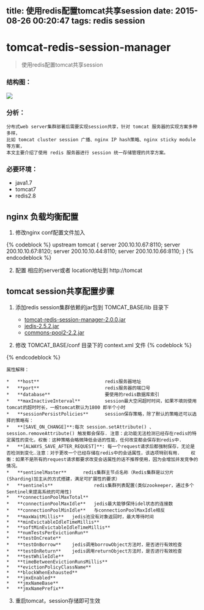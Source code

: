 title: 使用redis配置tomcat共享session
date: 2015-08-26 00:20:47
tags: redis session
---
# tomcat-redis-session-manager

> 使用redis配置tomcat共享session

### 结构图：

<img src="http://images.cnitblog.com/blog/536814/201501/301356402377480.png"/>

### 分析：

	分布式web server集群部署后需要实现session共享，针对 tomcat 服务器的实现方案多种多样，
	比如 tomcat cluster session 广播、nginx IP hash策略、nginx sticky module等方案，
	本文主要介绍了使用 redis 服务器进行 session 统一存储管理的共享方案。

### 必要环境：

* java1.7
* tomcat7
* redis2.8



## nginx 负载均衡配置

1. 修改nginx conf配置文件加入

{% codeblock %}
upstream tomcat {
	server 200.10.10.67:8110;
	server 200.10.10.67:8120;
	server 200.10.10.44:8110;
	server 200.10.10.66:8110;
}
{% endcodeblock %}
		

2. 配置 相应的server或者 location地址到 http://tomcat


## tomcat session共享配置步骤

1. 添加redis session集群依赖的jar包到 TOMCAT_BASE/lib 目录下

	* <a href="https://github.com/izerui/tomcat-redis-session-manager/blob/master/jar/tomcat-redis-session-manager-2.0.0.jar?raw=true" target="_blank">tomcat-redis-session-manager-2.0.0.jar</a>
	* <a href="https://github.com/izerui/tomcat-redis-session-manager/blob/master/jar/jedis-2.5.2.jar?raw=true" target="_blank">jedis-2.5.2.jar</a>
	* <a href="https://github.com/izerui/tomcat-redis-session-manager/blob/master/jar/commons-pool2-2.2.jar?raw=true" target="_blank">commons-pool2-2.2.jar</a>


2. 修改 TOMCAT_BASE/conf 目录下的 context.xml 文件
{% codeblock %}
<Valve className="com.orangefunction.tomcat.redissessions.RedisSessionHandlerValve" />
<Manager className="com.orangefunction.tomcat.redissessions.RedisSessionManager"
 host="localhost"
 port="6379"
 database="0"
 maxInactiveInterval="60"
 sessionPersistPolicies="PERSIST_POLICY_1,PERSIST_POLICY_2,.."
 sentinelMaster="SentinelMasterName"
 sentinels="sentinel-host-1:port,sentinel-host-2:port,.."/>
{% endcodeblock %}

	属性解释：

	*	**host** 						redis服务器地址
	*	**port** 						redis服务器的端口号
	*	**database** 					要使用的redis数据库索引
	*	**maxInactiveInterval** 		session最大空闲超时时间，如果不填则使用tomcat的超时时长，一般tomcat默认为1800 即半个小时
	*	**sessionPersistPolicies**		session保存策略，除了默认的策略还可以选择的策略有：
	*	**[SAVE_ON_CHANGE]**:每次 session.setAttribute() 、 session.removeAttribute() 触发都会保存. 注意：此功能无法检测已经存在redis的特定属性的变化，权衡：这种策略会略微降低会话的性能，任何改变都会保存到redis中.
	*	**[ALWAYS_SAVE_AFTER_REQUEST]**: 每一个request请求后都强制保存，无论是否检测到变化.注意：对于更改一个已经存储在redis中的会话属性，该选项特别有用. 	权衡：如果不是所有的request请求都要求改变会话属性的话不推荐使用，因为会增加并发竞争的情况。
	* 	**sentinelMaster**		redis集群主节点名称（Redis集群是以分片(Sharding)加主从的方式搭建，满足可扩展性的要求）
	* 	**sentinels**				redis集群列表配置(类似zookeeper，通过多个Sentinel来提高系统的可用性)
	* 	**connectionPoolMaxTotal**	
	* 	**connectionPoolMaxIdle**	jedis最大能够保持idel状态的连接数
	* 	**connectionPoolMinIdle**	与connectionPoolMaxIdle相反
	* 	**maxWaitMillis**	jedis池没有对象返回时，最大等待时间
	* 	**minEvictableIdleTimeMillis**
	* 	**softMinEvictableIdleTimeMillis**
	* 	**numTestsPerEvictionRun**
	* 	**testOnCreate**
	* 	**testOnBorrow**	jedis调用borrowObject方法时，是否进行有效检查
	* 	**testOnReturn**	jedis调用returnObject方法时，是否进行有效检查
	* 	**testWhileIdle**
	* 	**timeBetweenEvictionRunsMillis**
	* 	**evictionPolicyClassName**
	* 	**blockWhenExhausted**
	* 	**jmxEnabled**
	* 	**jmxNameBase**
	* 	**jmxNamePrefix**

3. 重启tomcat，session存储即可生效

